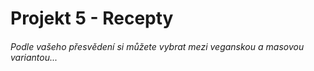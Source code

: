 # Projekt 5 - Recepty

###### Podle vašeho přesvědení si můžete vybrat mezi veganskou a masovou variantou...